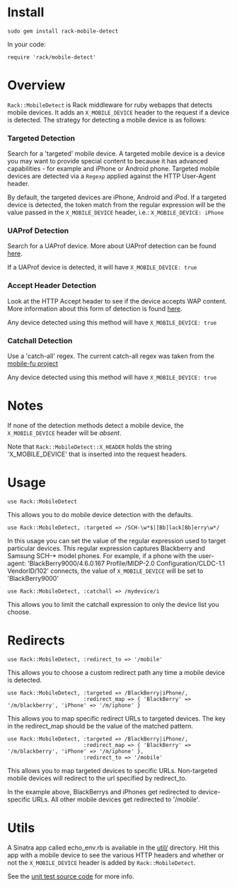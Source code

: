 Install
=======

    sudo gem install rack-mobile-detect

In your code:

    require 'rack/mobile-detect'

Overview
========

`Rack::MobileDetect` is Rack middleware for ruby webapps that detects
mobile devices. It adds an `X_MOBILE_DEVICE` header to the request if
a device is detected. The strategy for detecting a mobile device is as
follows:

### Targeted Detection ###

Search for a 'targeted' mobile device. A targeted mobile device is a
device you may want to provide special content to because it has
advanced capabilities - for example and iPhone or Android phone.
Targeted mobile devices are detected via a `Regexp` applied against
the HTTP User-Agent header.

By default, the targeted devices are iPhone, Android and iPod. If a
targeted device is detected, the token match from the regular
expression will be the value passed in the `X_MOBILE_DEVICE` header,
i.e.: `X_MOBILE_DEVICE: iPhone`


### UAProf Detection ###

Search for a UAProf device. More about UAProf detection can be found
[here](http://www.developershome.com/wap/detection/detection.asp?page=profileHeader).

If a UAProf device is detected, it will have `X_MOBILE_DEVICE: true`

### Accept Header Detection ###

Look at the HTTP Accept header to see if the device accepts WAP
content. More information about this form of detection is found
[here](http://www.developershome.com/wap/detection/detection.asp?page=httpHeaders).

Any device detected using this method will have `X_MOBILE_DEVICE: true`

### Catchall Detection ###

Use a 'catch-all' regex. The current catch-all regex was taken from
the [mobile-fu project](http://github.com/brendanlim/mobile-fu)

Any device detected using this method will have `X_MOBILE_DEVICE: true`

Notes
=====

If none of the detection methods detect a mobile device, the
`X_MOBILE_DEVICE` header will be _absent_.

Note that `Rack::MobileDetect::X_HEADER` holds the string
'X\_MOBILE\_DEVICE' that is inserted into the request headers.

Usage
=====

    use Rack::MobileDetect

This allows you to do mobile device detection with the defaults.

    use Rack::MobileDetect, :targeted => /SCH-\w*$|[Bb]lack[Bb]erry\w*/

In this usage you can set the value of the regular expression used to
target particular devices. This regular expression captures Blackberry
and Samsung SCH-* model phones. For example, if a phone with the
user-agent: 'BlackBerry9000/4.6.0.167 Profile/MIDP-2.0
Configuration/CLDC-1.1 VendorID/102' connects, the value of
`X_MOBILE_DEVICE` will be set to 'BlackBerry9000'

    use Rack::MobileDetect, :catchall => /mydevice/i

This allows you to limit the catchall expression to only the device
list you choose.

Redirects
=========

    use Rack::MobileDetect, :redirect_to => '/mobile'

This allows you to choose a custom redirect path any time a mobile
device is detected.

    use Rack::MobileDetect, :targeted => /BlackBerry|iPhone/,
                            :redirect_map => { 'BlackBerry' => '/m/blackberry', 'iPhone' => '/m/iphone' }

This allows you to map specific redirect URLs to targeted devices. The
key in the redirect_map should be the value of the matched pattern.

    use Rack::MobileDetect, :targeted => /BlackBerry|iPhone/,
                            :redirect_map => { 'BlackBerry' => '/m/blackberry', 'iPhone' => '/m/iphone' },
                            :redirect_to => '/mobile'

This allows you to map targeted devices to specific URLs. Non-targeted
mobile devices will redirect to the url specified by redirect_to.

In the example above, BlackBerrys and iPhones get redirected to
device-specific URLs. All other mobile devices get redirected to
'/mobile'.


Utils
=====

A Sinatra app called echo_env.rb is available in the
[util/](http://github.com/talison/rack-mobile-detect/tree/master/util/)
directory. Hit this app with a mobile device to see the various HTTP
headers and whether or not the `X_MOBILE_DEVICE` header is added by
`Rack::MobileDetect`.

See the [unit test source code](http://github.com/talison/rack-mobile-detect/tree/master/test/) for more info.
